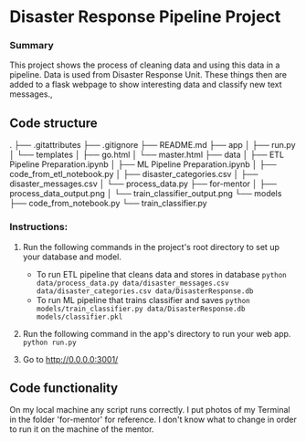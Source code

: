 # Disaster Response Pipeline Project

### Summary
This project shows the process of cleaning data and using this data in a pipeline. Data is used from Disaster Response Unit. These things then are added to a flask webpage to show interesting data and classify new text messages.‚

## Code structure
.
├── .gitattributes
├── .gitignore
├── README.md
├── app
│   ├── run.py
│   └── templates
│       ├── go.html
│       └── master.html
├── data
│   ├── ETL Pipeline Preparation.ipynb
│   ├── ML Pipeline Preparation.ipynb
│   ├── code_from_etl_notebook.py
│   ├── disaster_categories.csv
│   ├── disaster_messages.csv
│   └── process_data.py
├── for-mentor
│   ├── process_data_output.png
│   └── train_classifier_output.png
└── models
    ├── code_from_notebook.py
    └── train_classifier.py


### Instructions:
1. Run the following commands in the project's root directory to set up your database and model.

    - To run ETL pipeline that cleans data and stores in database
        `python data/process_data.py data/disaster_messages.csv data/disaster_categories.csv data/DisasterResponse.db`
    - To run ML pipeline that trains classifier and saves
        `python models/train_classifier.py data/DisasterResponse.db models/classifier.pkl`

2. Run the following command in the app's directory to run your web app.
    `python run.py`

3. Go to http://0.0.0.0:3001/

## Code functionality
On my local machine any script runs correctly. I put photos of my Terminal in the folder 'for-mentor' for reference.
I don't know what to change in order to run it on the machine of the mentor.
